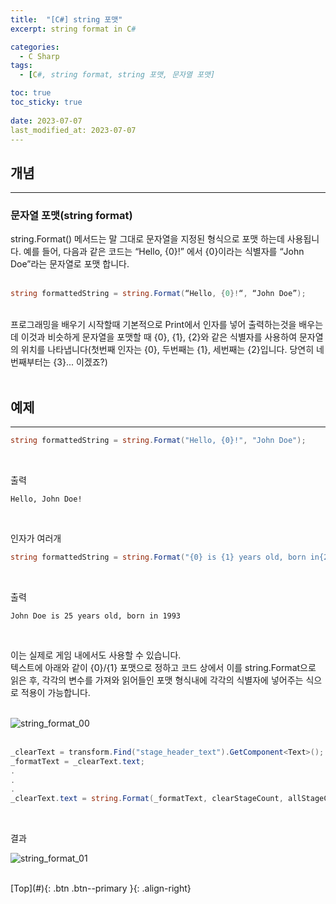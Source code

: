 ```yaml
---
title:  "[C#] string 포맷"
excerpt: string format in C#

categories:
  - C Sharp
tags:
  - [C#, string format, string 포맷, 문자열 포맷]

toc: true
toc_sticky: true
 
date: 2023-07-07
last_modified_at: 2023-07-07
---
```


## 개념
--- 
### 문자열 포맷(string format) <br>
string.Format() 메서드는 말 그대로 문자열을 지정된 형식으로 포맷 하는데 사용됩니다. 
예를 들어, 다음과 같은 코드는 “Hello, {0}!” 에서 {0}이라는 식별자를 “John Doe”라는 문자열로 포맷 합니다.<br> <br>

```c#
string formattedString = string.Format(“Hello, {0}!“, “John Doe”);
```
 <br>
프로그래밍을 배우기 시작할때 기본적으로 Print에서 인자를 넣어 출력하는것을 배우는데 이것과 비슷하게 문자열을 포맷할 때 {0}, {1}, {2}와 같은 식별자를 사용하여 문자열의 위치를 나타냅니다(첫번째 인자는 {0}, 두번째는 {1}, 세번째는 {2}입니다. 당연히 네번째부터는 {3}... 이겠죠?)<br>

<br>

## 예제
--- 

```c#
string formattedString = string.Format("Hello, {0}!", "John Doe");
```
<br>

출력
```
Hello, John Doe!
```
<br>

인자가 여러개
```c#
string formattedString = string.Format("{0} is {1} years old, born in{2} ", "John Doe", "25", "1993");

```
<br>

출력
```
John Doe is 25 years old, born in 1993
```
<br>

이는 실제로 게임 내에서도 사용할 수 있습니다.<br>
텍스트에 아래와 같이 {0}/{1} 포맷으로 정하고 코드 상에서 이를 string.Format으로 읽은 후, 각각의 변수를 가져와 읽어들인 포맷 형식내에 각각의 식별자에 넣어주는 식으로 적용이 가능합니다.<br><br>

![string_format_00](https://github.com/ChoiYoungChan/choiyoungchan.github.com/assets/40765022/140f99e1-4dce-452f-a83b-4381559457ed)<br><br>

```c#
_clearText = transform.Find("stage_header_text").GetComponent<Text>();
_formatText = _clearText.text;
.
.
.
_clearText.text = string.Format(_formatText, clearStageCount, allStageCount);
```
<br>

결과<br>

![string_format_01](https://github.com/ChoiYoungChan/choiyoungchan.github.com/assets/40765022/edbb8592-7214-498e-a9d2-6495cc96037a)
<br>




<br>
[Top](#){: .btn .btn--primary }{: .align-right}